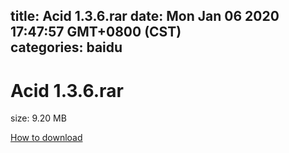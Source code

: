 
title: Acid 1.3.6.rar
date: Mon Jan 06 2020 17:47:57 GMT+0800 (CST)    
categories: baidu
---

# Acid 1.3.6.rar
size: 9.20 MB
 
 

[How to download](https://bpcam.bemobtrk.com/go/2ceec3aa-1ca2-46d6-b9ff-aaa5c184517c?jno=3649)